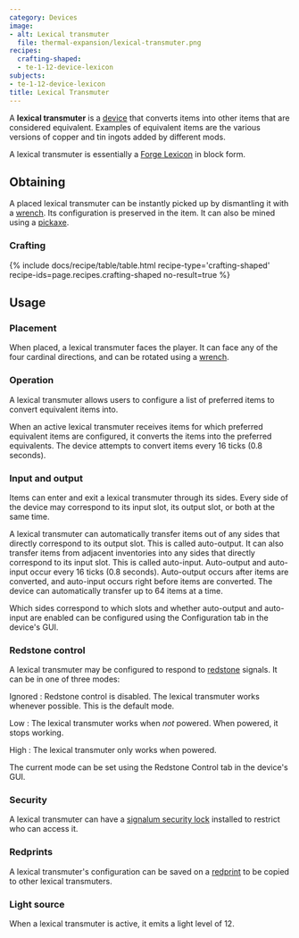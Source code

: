 ```yaml
---
category: Devices
image:
- alt: Lexical transmuter
  file: thermal-expansion/lexical-transmuter.png
recipes:
  crafting-shaped:
  - te-1-12-device-lexicon
subjects:
- te-1-12-device-lexicon
title: Lexical Transmuter
---
```


A **lexical transmuter** is a [device](../devices/) that converts items into
other items that are considered equivalent. Examples of equivalent items are the
various versions of copper and tin ingots added by different mods.

A lexical transmuter is essentially a [Forge Lexicon](../../thermal-foundation/forge-lexicon/) in
block form.


Obtaining
---------

A placed lexical transmuter can be instantly picked up by dismantling it with a
[wrench](../../wrenches/). Its configuration is preserved in the item. It can
also be mined using a [pickaxe](https://minecraft.gamepedia.com/Pickaxe).

### Crafting
{% include docs/recipe/table/table.html recipe-type='crafting-shaped' recipe-ids=page.recipes.crafting-shaped no-result=true %}


Usage
-----

### Placement
When placed, a lexical transmuter faces the player. It can face any of the four
cardinal directions, and can be rotated using a [wrench](../../wrenches/).

### Operation
A lexical transmuter allows users to configure a list of preferred items to
convert equivalent items into.

When an active lexical transmuter receives items for which preferred equivalent
items are configured, it converts the items into the preferred equivalents. The
device attempts to convert items every 16 ticks (0.8 seconds).

### Input and output
Items can enter and exit a lexical transmuter through its sides. Every side of
the device may correspond to its input slot, its output slot, or both at the
same time.

A lexical transmuter can automatically transfer items out of any sides that
directly correspond to its output slot. This is called auto-output. It can also
transfer items from adjacent inventories into any sides that directly correspond
to its input slot. This is called auto-input. Auto-output and auto-input occur
every 16 ticks (0.8 seconds). Auto-output occurs after items are converted, and
auto-input occurs right before items are converted. The device can automatically
transfer up to 64 items at a time.

Which sides correspond to which slots and whether auto-output and auto-input are
enabled can be configured using the Configuration tab in the device's GUI.

### Redstone control
A lexical transmuter may be configured to respond to
[redstone](https://minecraft.gamepedia.com/Redstone) signals. It can be in one
of three modes:

Ignored
: Redstone control is disabled. The lexical transmuter works whenever possible.
This is the default mode.

Low
: The lexical transmuter works when *not* powered. When powered, it stops
working.

High
: The lexical transmuter only works when powered.

The current mode can be set using the Redstone Control tab in the device's GUI.

### Security
A lexical transmuter can have a [signalum security
lock](../../thermal-foundation/signalum-security-lock/) installed to restrict who can access it.

### Redprints
A lexical transmuter's configuration can be saved on a
[redprint](../../thermal-foundation/redprint/) to be copied to other lexical transmuters.

### Light source
When a lexical transmuter is active, it emits a light level of 12.
